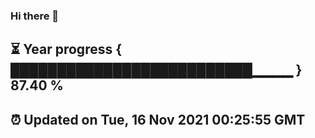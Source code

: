 ### Hi there 👋
⏳ Year progress { ██████████████████████████▁▁▁▁ } 87.40 %
---
⏰ Updated on Tue, 16 Nov 2021 00:25:55 GMT
---
